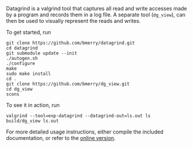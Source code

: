 Datagrind is a valgrind tool that captures all read and write accesses made by
a program and records them in a log file. A separate tool (`dg_view`), can then
be used to visually represent the reads and writes.

To get started, run

    git clone https://github.com/bmerry/datagrind.git
    cd datagrind
    git submodule update --init
    ./autogen.sh
    ./configure
    make
    sudo make install
    cd .
    git clone https://github.com/bmerry/dg_view.git
    cd dg_view
    scons

To see it in action, run

    valgrind --tool=exp-datagrind --datagrind-out=ls.out ls
    build/dg_view ls.out

For more detailed usage instructions, either compile the included
documentation, or refer to the [online
version](http://www.brucemerry.org.za/files/datagrind-docs/dg-manual.html).
